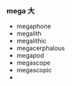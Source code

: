 ### mega 大

- megaphone
- megalith
- megalithic
- megacerphalous
- megapod
- megascope
- megascopic
- 